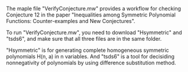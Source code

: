 The maple file "VerifyConjecture.mw" provides a workflow for checking Conjecture 12 in the paper
"Inequalities among Symmetric Polynomial Functions: Counter-examples and New Conjectures".

To run "VerifyConjecture.mw", you need to download "Hsymmetric" and "tsds6", and make sure that all 
three files are in the same folder. 

"Hsymmetric" is for generating complete homogeneous symmetric polynomials H(n, a) in n variables. And
"tsds6" is a tool for decisiding nonnegativity of polynomials by using difference substitution method.
